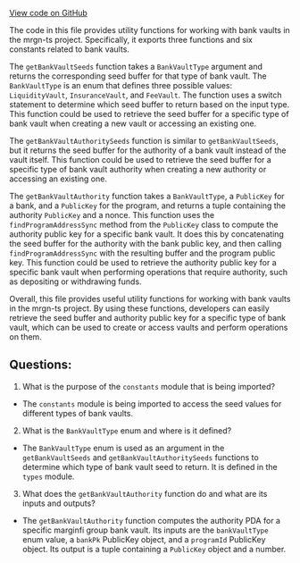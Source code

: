 [View code on GitHub](https://github.com/mrgnlabs/mrgn-ts/packages/marginfi-client-v2/src/utils.ts)

The code in this file provides utility functions for working with bank vaults in the mrgn-ts project. Specifically, it exports three functions and six constants related to bank vaults.

The `getBankVaultSeeds` function takes a `BankVaultType` argument and returns the corresponding seed buffer for that type of bank vault. The `BankVaultType` is an enum that defines three possible values: `LiquidityVault`, `InsuranceVault`, and `FeeVault`. The function uses a switch statement to determine which seed buffer to return based on the input type. This function could be used to retrieve the seed buffer for a specific type of bank vault when creating a new vault or accessing an existing one.

The `getBankVaultAuthoritySeeds` function is similar to `getBankVaultSeeds`, but it returns the seed buffer for the authority of a bank vault instead of the vault itself. This function could be used to retrieve the seed buffer for a specific type of bank vault authority when creating a new authority or accessing an existing one.

The `getBankVaultAuthority` function takes a `BankVaultType`, a `PublicKey` for a bank, and a `PublicKey` for the program, and returns a tuple containing the authority `PublicKey` and a nonce. This function uses the `findProgramAddressSync` method from the `PublicKey` class to compute the authority public key for a specific bank vault. It does this by concatenating the seed buffer for the authority with the bank public key, and then calling `findProgramAddressSync` with the resulting buffer and the program public key. This function could be used to retrieve the authority public key for a specific bank vault when performing operations that require authority, such as depositing or withdrawing funds.

Overall, this file provides useful utility functions for working with bank vaults in the mrgn-ts project. By using these functions, developers can easily retrieve the seed buffer and authority public key for a specific type of bank vault, which can be used to create or access vaults and perform operations on them.

## Questions:

1.  What is the purpose of the `constants` module that is being imported?

- The `constants` module is being imported to access the seed values for different types of bank vaults.

2. What is the `BankVaultType` enum and where is it defined?

- The `BankVaultType` enum is used as an argument in the `getBankVaultSeeds` and `getBankVaultAuthoritySeeds` functions to determine which type of bank vault seed to return. It is defined in the `types` module.

3. What does the `getBankVaultAuthority` function do and what are its inputs and outputs?

- The `getBankVaultAuthority` function computes the authority PDA for a specific marginfi group bank vault. Its inputs are the `bankVaultType` enum value, a `bankPk` PublicKey object, and a `programId` PublicKey object. Its output is a tuple containing a `PublicKey` object and a number.
